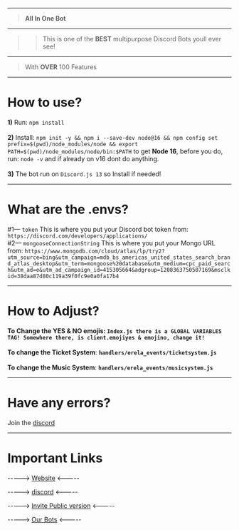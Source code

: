 ---------------
>  __All In One Bot__
--------
> > This is one of the __BEST__ multipurpose Discord Bots youll ever see!
----------------------
> With __OVER__ 100 Features

---------------

# How to use?

**1)** Run: `npm install`<br><br>
**2)** Install: `npm init -y && npm i --save-dev node@16 && npm config set prefix=$(pwd)/node_modules/node && export PATH=$(pwd)/node_modules/node/bin:$PATH` to get **Node 16**, before you do, run: `node -v` and if already on v16 dont do anything.<br><br>
**3)** The bot run on `Discord.js 13` so Install if needed!
___________________

# What are the .envs?

#1— `token` This is where you put your Discord bot token from: `https://discord.com/developers/applications/`<br>
#2— `mongooseConnectionString` This is where you put your Mongo URL from: `https://www.mongodb.com/cloud/atlas/lp/try2?utm_source=bing&utm_campaign=mdb_bs_americas_united_states_search_brand_atlas_desktop&utm_term=mongoose%20database&utm_medium=cpc_paid_search&utm_ad=e&utm_ad_campaign_id=415305664&adgroup=1208363750507169&msclkid=38daa87d80c119a39f0fc9e0a0fa17b4`

___________________

# How to Adjust?
**To Change the YES & NO emojis: `Index.js there is a GLOBAL VARIABLES TAG! Somewhere there, is client.emojiyes & emojino, change it!`**<br><br>
**To change the Ticket System**: **`handlers/erela_events/ticketsystem.js`**<br><br>
**To change the Music System**: **`handlers/erela_events/musicsystem.js`**


___________________
# Have any errors?
Join the [discord](https://discord.gg/dmb2ScQRpw)
___________________

# __Important Links__

-----> [Website](https://dev.vcodez.net) <-----

-----> [discord](https://discord.gg/dmb2ScQRpw) <-----

-----> [Invite Public version](https://discord.com/oauth2/authorize?client_id=898325166029930506&permissions=8&scope=bot) <-----

-----> [Our Bots](https://dev.vcodez.net#ourbots) <-----